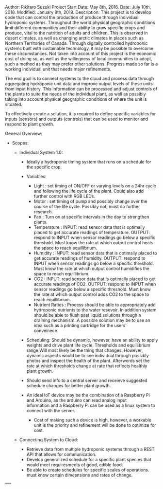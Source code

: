 Author: Rikitaro Suzuki
Project Start Date: May 8th, 2016.
Date: July 10th, 2018.
Modified: January 8th, 2019.
Description: 
This project is to develop code that can control the production of produce through individual hydroponic systems. Throughout the world physical geographic conditions limit different communities and their ability to grow specific crops and produce, vital to the nutrition of adults and children. This is observed in desert climates, as well as changing arctic climates in places such as Northern Territories of Canada. Through digitally controlled hydroponic systems built with sustainable technology, it may be possible to overcome these circumstances. Not taken into account of this project is the economic cost of doing so, as well as the willingness of local communities to adopt, such a method as they may prefer other solutions. Progress made so far is a working individual unit that needs major refinements. 

The end goal is to connect systems to the cloud and process data through aggregating hydroponic unit data and improve output levels of these units from input history. This information can be processed and adjust controls of the plants to suite the needs of the individual plant, as well as possibly taking into account physical geographic conditions of where the unit is situated. 

To effectively create a solution, it is required to define specific variables for inputs (sensors) and outputs (controls) that can be used to monitor and respond to plant growth.

General Overview:
 - Scopes:
    - Individual System 1.0:
        - Ideally a hydroponic timing system that runs on a schedule for the specific crop. 
        - Variables:
            - Light : set timing of ON/OFF or varying levels on a 24hr cycle and following the life cycle of the plant. 
                      Could also add further control with RGB LEDs.
            - Motor : set timing of pump and possibly change over the course of the life cycle. Possibly not, must do further 
                      research.
            - Fan : Turn on at specific intervals in the day to strengthen plants. 
            - Temperature : 
                INPUT: read sensor data that is optimally placed to get accurate readings of temperature. 
                OUTPUT: respond to INPUT when sensor readings go below a specific threshold. 
                        Must know the rate at which output control heats the space to reach equillibrium. 
            - Humidity :
                INPUT: read sensor data that is optimally placed to get accurate readings of humidity. 
                OUTPUT: respond to INPUT when sensor readings go below a specific threshold. 
                        Must know the rate at which output control humidifies the space to reach equillibrium. 
            - CO2 :
                INPUT: read sensor data that is optimally placed to get accurate readings of CO2. 
                OUTPUT: respond to INPUT when sensor readings go below a specific threshold. 
                        Must know the rate at which output control adds CO2 to the space to reach equillibrium. 
            - Nutrient Ratios : Process should be able to appropriately add hydroponic nutrients to the water resevoir.
                                In addition system should be able to flush past liquid solutions through a draining mechanism.
                                A possible solution may be to use an idea such as a printing cartridge for the users'     
                                conveinece. 
    
        - Scheduling:
            Should be dynamic, however, have an ability to apply weights and drive plant life cycle. Thresholds and 
            equillibrium range
            Will most likely be the thing that changes. However, dynamic aspects would be to see individual through possibly 
            photos and inspect
            the health of the plant. Afterwords set the rate at which thresholds change at rate that reflects healthly plant 
            growth. 
        
        - Should send info to a central server and receieve suggested schedule changes for better plant growth. 
        - An ideal IoT device may be the combination of a Raspberry Pi and Arduino, as the arduino can read analog input   
          information and a Raspberry Pi can be used as a linux system to connect with the server.
          - Cost of making such a device is high, however, a workable unit is the priority and refinement will be done to 
            optimize for cost.

    - Connecting System to Cloud:
        - Retrieve data from multiple hydroponic systems through a REST API that allows for communication. 
        - Develop generalized schedule for a specific plant species that would meet requiresments of good, edible food. 
        - Be able to create schedules for specific scales of operations. must know certain dimesnsions and rates of change. 
        


"""
